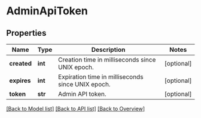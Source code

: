 # AdminApiToken

## Properties
Name | Type | Description | Notes
------------ | ------------- | ------------- | -------------
**created** | **int** | Creation time in milliseconds since UNIX epoch. | [optional] 
**expires** | **int** | Expiration time in milliseconds since UNIX epoch. | [optional] 
**token** | **str** | Admin API token. | [optional] 

[[Back to Model list]](index.md#documentation-for-models) [[Back to API list]](index.md#endpoint-properties) [[Back to Overview]](index.md)


